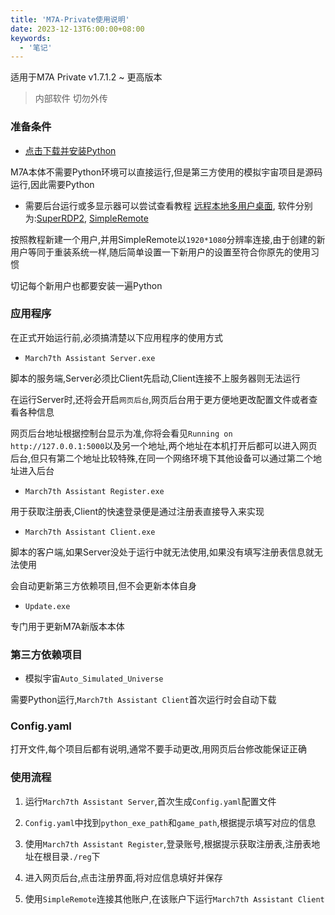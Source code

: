 ```yaml
---
title: 'M7A-Private使用说明'
date: 2023-12-13T6:00:00+08:00
keywords:
  - '笔记'
---
```


适用于M7A Private v1.7.1.2 ~ 更高版本

> 内部软件 切勿外传

<!--more-->

### 准备条件

- [点击下载并安装Python](https://www.python.org/ftp/python/3.11.1/python-3.11.1-amd64.exe)

M7A本体不需要Python环境可以直接运行,但是第三方使用的模拟宇宙项目是源码运行,因此需要Python

- 需要后台运行或多显示器可以尝试查看教程 [远程本地多用户桌面](https://www.bilibili.com/read/cv24286313/), 软件分别为:[SuperRDP2](https://github.com/anhkgg/SuperRDP), [SimpleRemote](https://gitee.com/zhudongyang/SimpleRemote)

按照教程新建一个用户,并用SimpleRemote以`1920*1080`分辨率连接,由于创建的新用户等同于重装系统一样,随后简单设置一下新用户的设置至符合你原先的使用习惯

<span class=important>切记每个新用户也都要安装一遍Python</span>

### 应用程序

在正式开始运行前,必须搞清楚以下应用程序的使用方式

- `March7th Assistant Server.exe`

脚本的服务端,Server必须比Client先启动,Client连接不上服务器则无法运行

在运行Server时,还将会开启`网页后台`,网页后台用于更方便地更改配置文件或者查看各种信息

网页后台地址根据控制台显示为准,你将会看见`Running on http://127.0.0.1:5000`以及另一个地址,两个地址在本机打开后都可以进入网页后台,但<span class=important>只有第二个地址比较特殊,在同一个网络环境下其他设备可以通过第二个地址进入后台</span>

- `March7th Assistant Register.exe`

用于获取注册表,Client的快速登录便是通过注册表直接导入来实现

- `March7th Assistant Client.exe`

脚本的客户端,如果Server没处于运行中就无法使用,如果没有填写注册表信息就无法使用

会自动更新第三方依赖项目,但不会更新本体自身

- `Update.exe`

专门用于更新M7A新版本本体

### 第三方依赖项目

- 模拟宇宙`Auto_Simulated_Universe`

需要Python运行,`March7th Assistant Client`首次运行时会自动下载

### Config.yaml

打开文件,每个项目后都有说明,通常不要手动更改,用网页后台修改能保证正确

### 使用流程

1. 运行`March7th Assistant Server`,首次生成`Config.yaml`配置文件

2. `Config.yaml`中找到`python_exe_path`和`game_path`,根据提示填写对应的信息

3. 使用`March7th Assistant Register`,登录账号,根据提示获取注册表,注册表地址在根目录`./reg`下

4. 进入网页后台,点击注册界面,将对应信息填好并保存

5. 使用`SimpleRemote`连接其他账户,在该账户下运行`March7th Assistant Client`
